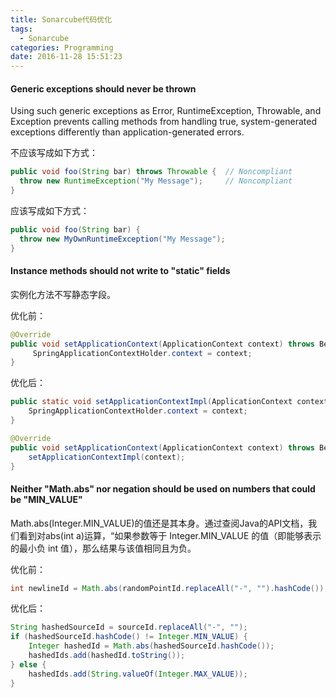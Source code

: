 ```yaml
---
title: Sonarcube代码优化
tags:
  - Sonarcube
categories: Programming
date: 2016-11-28 15:51:23
---
```




#### Generic exceptions should never be thrown


Using such generic exceptions as Error, RuntimeException, Throwable, and Exception prevents calling methods from handling true, system-generated exceptions differently than application-generated errors.

<!-- more -->

不应该写成如下方式：

```Java
public void foo(String bar) throws Throwable {  // Noncompliant
  throw new RuntimeException("My Message");     // Noncompliant
}
```

应该写成如下方式：

```Java
public void foo(String bar) {
  throw new MyOwnRuntimeException("My Message");
}
```

#### Instance methods should not write to "static" fields

实例化方法不写静态字段。

优化前：


```Java
@Override
public void setApplicationContext(ApplicationContext context) throws BeansException {
     SpringApplicationContextHolder.context = context;
}
```

优化后：

```Java
public static void setApplicationContextImpl(ApplicationContext context) {
    SpringApplicationContextHolder.context = context;
}

@Override
public void setApplicationContext(ApplicationContext context) throws BeansException {
    setApplicationContextImpl(context);
}
```

#### Neither "Math.abs" nor negation should be used on numbers that could be "MIN_VALUE"

Math.abs(Integer.MIN_VALUE)的值还是其本身。通过查阅Java的API文档，我们看到对abs(int a)运算，“如果参数等于 Integer.MIN_VALUE 的值（即能够表示的最小负 int 值），那么结果与该值相同且为负。

优化前：

```Java
int newlineId = Math.abs(randomPointId.replaceAll("-", "").hashCode());
```

优化后：

```Java
String hashedSourceId = sourceId.replaceAll("-", "");
if (hashedSourceId.hashCode() != Integer.MIN_VALUE) {
    Integer hashedId = Math.abs(hashedSourceId.hashCode());
    hashedIds.add(hashedId.toString());
} else {
    hashedIds.add(String.valueOf(Integer.MAX_VALUE));
}
```
